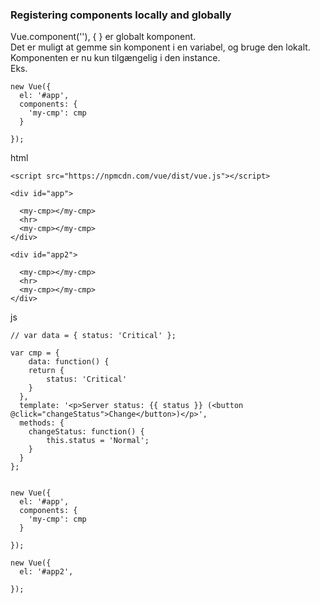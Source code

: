 ### Registering components locally and globally
Vue.component(''), { } er globalt komponent.  
Det er muligt at gemme sin komponent i en variabel, og bruge den lokalt.  
Komponenten er nu kun tilgængelig i den instance.  
Eks.
```
new Vue({
  el: '#app',
  components: {
  	'my-cmp': cmp
  }
  
});
```
html  
```
<script src="https://npmcdn.com/vue/dist/vue.js"></script>

<div id="app">
  
  <my-cmp></my-cmp>
  <hr>
  <my-cmp></my-cmp>
</div>

<div id="app2">
  
  <my-cmp></my-cmp>
  <hr>
  <my-cmp></my-cmp>
</div>
```
js
```
// var data = { status: 'Critical' };

var cmp = {
	data: function() {
  	return {
    	status: 'Critical'
    }
  },
  template: '<p>Server status: {{ status }} (<button @click="changeStatus">Change</button>)</p>',
  methods: {
  	changeStatus: function() {
    	this.status = 'Normal';
    }
  }
};


new Vue({
  el: '#app',
  components: {
  	'my-cmp': cmp
  }
  
});

new Vue({
  el: '#app2',
  
});

```
